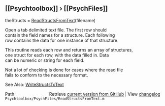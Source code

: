 ## [[Psychtoolbox]] &#8250; [[PsychFiles]]

theStructs = [ReadStructsFromText](ReadStructsFromText)(filename)  
  
Open a tab delimited text file.  The first row should  
contain the field names for a structure.  Each following  
row contains the data for one instance of that structure.  
  
This routine reads each row and returns an array of structures,  
one struct for each row, with the data filled in.  Data  
can be numeric or string for each field.  
  
Not a lot of checking is done for cases where the read file  
fails to conform to the necessary format.  
  
See Also: [WriteStructsToText](WriteStructsToText)  




<div class="code_header" style="text-align:right;">
  <span style="float:left;">Path&nbsp;&nbsp;</span> <span class="counter">Retrieve <a href=
  "https://raw.github.com/Psychtoolbox-3/Psychtoolbox-3/beta/Psychtoolbox/PsychFiles/ReadStructsFromText.m">current version from GitHub</a> | View <a href=
  "https://github.com/Psychtoolbox-3/Psychtoolbox-3/commits/beta/Psychtoolbox/PsychFiles/ReadStructsFromText.m">changelog</a></span>
</div>
<div class="code">
  <code>Psychtoolbox/PsychFiles/ReadStructsFromText.m</code>
</div>

